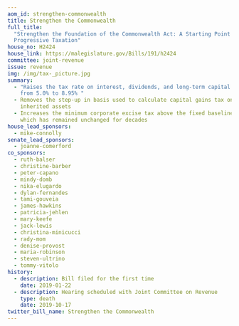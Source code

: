 ```yaml
---
aom_id: strengthen-commonwealth
title: Strengthen the Commonwealth
full_title:
  "Strengthen the Foundation of the Commonwealth Act: A Starting Point for
  Progressive Taxation"
house_no: H2424
house_link: https://malegislature.gov/Bills/191/h2424
committee: joint-revenue
issue: revenue
img: /img/tax-_picture.jpg
summary:
  - "Raises the tax rate on interest, dividends, and long-term capital gains
    from 5.0% to 8.95% "
  - Removes the step-up in basis used to calculate capital gains tax on
    inherited assets
  - Increases the minimum corporate excise tax above the fixed baseline of $456,
    which has remained unchanged for decades
house_lead_sponsors:
  - mike-connolly
senate_lead_sponsors:
  - joanne-comerford
co_sponsors:
  - ruth-balser
  - christine-barber
  - peter-capano
  - mindy-domb
  - nika-elugardo
  - dylan-fernandes
  - tami-gouveia
  - james-hawkins
  - patricia-jehlen
  - mary-keefe
  - jack-lewis
  - christina-minicucci
  - rady-mom
  - denise-provost
  - maria-robinson
  - steven-ultrino
  - tommy-vitolo
history:
  - description: Bill filed for the first time
    date: 2019-01-22
  - description: Hearing scheduled with Joint Committee on Revenue
    type: death
    date: 2019-10-17
twitter_bill_name: Strengthen the Commonwealth
---
```

